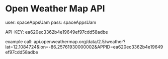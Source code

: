 # Open Weather Map API

user: spaceAppsUam
pass: spaceAppsUam

API-KEY: ea620ec3362b4e19649ef97cdd58adbe

example call:
api.openweathermap.org/data/2.5/weather?lat=12.1084724&lon=-86.25761930000002&APPID=ea620ec3362b4e19649ef97cdd58adbe